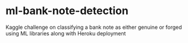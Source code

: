 # ml-bank-note-detection
Kaggle challenge on classifying a bank note as either genuine or forged using ML libraries along with Heroku deployment
